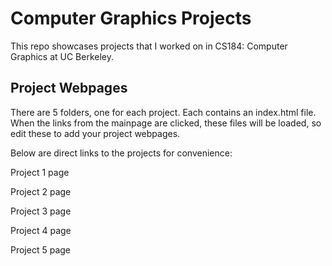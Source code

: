 # Computer Graphics Projects

This repo showcases projects that I worked on in CS184: Computer Graphics at UC Berkeley. 

## Project Webpages

There are 5 folders, one for each project. Each contains an index.html file. When the links from the mainpage are clicked, these files will be loaded, so edit these to add your project webpages. 

Below are direct links to the projects for convenience:

Project 1 page

Project 2 page

Project 3 page

Project 4 page

Project 5 page
